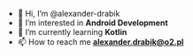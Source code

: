 - 👋 Hi, I’m @alexander-drabik
- 👀 I’m interested in **Android Development**
- 🌱 I’m currently learning **Kotlin**
- 📫 How to reach me **alexander.drabik@o2.pl**
